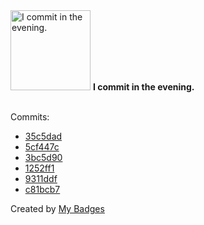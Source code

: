 <img src="https://my-badges.github.io/my-badges/evening-commits.png" alt="I commit in the evening." title="I commit in the evening." width="128">
<strong>I commit in the evening.</strong>
<br><br>

Commits:

- <a href="https://github.com/lexxns/TerraformBuilder/commit/35c5dadd7f1c9fe1e30e87e4391b8d61378850ef">35c5dad</a>
- <a href="https://github.com/lexxns/TerraformBuilder/commit/5cf447cc494f36bb4d91c7b7cd906752ca41abc6">5cf447c</a>
- <a href="https://github.com/lexxns/TerraformBuilder/commit/3bc5d9061894d6633c3e2111c97a0bb6d561a67c">3bc5d90</a>
- <a href="https://github.com/lexxns/TerraformBuilder/commit/1252ff10aa85c0890adf1cf968e63ea9a39e2aea">1252ff1</a>
- <a href="https://github.com/lexxns/TerraformBuilder/commit/9311ddf7e324a368bec83a77fb4985f76e5b71ed">9311ddf</a>
- <a href="https://github.com/lexxns/TerraformBuilder/commit/c81bcb7b57043ac3d1e0972bae5e1e36a21ffefc">c81bcb7</a>


Created by <a href="https://github.com/my-badges/my-badges">My Badges</a>